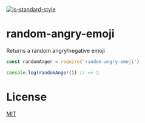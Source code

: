 [![js-standard-style](https://img.shields.io/badge/code%20style-standard-brightgreen.svg?style=flat)](https://github.com/feross/standard)

# random-angry-emoji

Returns a random angry/negative emoji

```JavaScript
const randomAnger = require('random-angry-emoji')

console.log(randomAnger()) // => 🤮
```

# License

[MIT](LICENSE)

